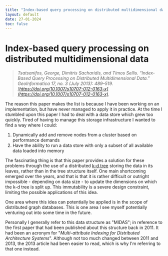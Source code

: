 ```yaml
---
title: "Index-based query processing on distributed multidimensional data"
layout: default
date: 27-01-2024
toc: false
---
```


# Index-based query processing on distributed multidimensional data
> _Tsatsanifos, George, Dimitris Sacharidis, and Timos Sellis. “Index-Based Query Processing on Distributed Multidimensional Data.” GeoInformatica 17, no. 3 (July 2013): 489–519. [https://doi.org/10.1007/s10707-012-0163-x](https://doi.org/10.1007/s10707-012-0163-x)._

The reason this paper makes the list is because I have been working on an implementation, but have never managed to apply it in practice. At the time I stumbled upon this paper I had to deal with a data store which grew too quickly. Tired of having to manage this storage infrastructure I wanted to find a way where I could:

1. Dynamically add and remove nodes from a cluster based on performance demands
2. Have the ability to run a data store with only a subset of all available data loaded into memory

The fascinating thing is that this paper provides a solution for these problems through the use of a distributed [k-d tree](https://en.wikipedia.org/wiki/K-d_tree) storing the data in its leaves, rather than in the tree structure itself. One main shortcoming emerged over the years, and that is that it is rather difficult or outright impossible - depending on data size - to update the dimensions on which the k-d tree is split up. This immutability is a severe design constraint, limiting the possible applications of this idea.

One area where this idea can potentially be applied is in the scope of distributed graph databases. This is one area I see myself potentially venturing out into some time in the future.

Personally I generally refer to this data structure as "MIDAS"; in reference to the first paper that had been published about this structure back in 2011. It had been an acronym for "_Multi-attribute Indexing for Distributed Architecture Systems_". Although not too much changed between 2011 and 2013, the 2013 article had been easier to read, which is why I'm referring to that one instead.
